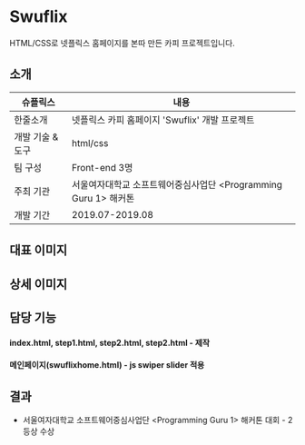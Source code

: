 # Swuflix
HTML/CSS로 넷플릭스 홈페이지를 본따 만든 카피 프로젝트입니다.


## 소개
| 슈플릭스 | 내용 |
|-------------------|-----------------------------------------------------------------|
| 한줄소개 | 넷플릭스 카피 홈페이지 'Swuflix' 개발 프로젝트 |
| 개발 기술 & 도구 | html/css |
| 팀 구성 | Front-end 3명 |
| 주최 기관 | 서울여자대학교 소프트웨어중심사업단 <Programming Guru 1> 해커톤 |
| 개발 기간 | 2019.07-2019.08 |
  
  
## 대표 이미지


## 상세 이미지


## 담당 기능
#### index.html, step1.html, step2.html, step2.html  - 제작
#### 메인페이지(swuflixhome.html)  - js swiper slider 적용

## 결과
- 서울여자대학교 소프트웨어중심사업단 <Programming Guru 1> 해커톤 대회 - 2등상 수상
